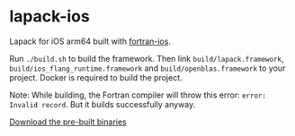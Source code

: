 # lapack-ios

Lapack for iOS arm64 built with [fortran-ios](https://github.com/ColdGrub1384/fortran-ios).

Run `./build.sh` to build the framework. Then link `build/lapack.framework`, `build/ios_flang_runtime.framework` and `build/openblas.framework` to your project.
Docker is required to build the project.

Note: While building, the Fortran compiler will throw this error: `error: Invalid record`. But it builds successfully anyway.

[Download the pre-built binaries](https://github.com/ColdGrub1384/lapack-ios/releases/download/v1.2/lapack-ios.zip)
